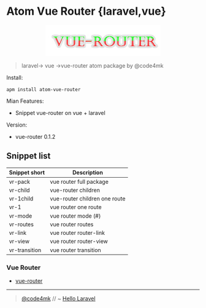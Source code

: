 # Atom Vue Router {laravel,vue}

<p align="center" ><img src="settings/vue-router.jpg"></p>

> laravel-> vue ->vue-router atom package by @code4mk

Install:
```ssh
apm install atom-vue-router
```

Mian Features:

  - Snippet vue-router on vue + laravel


Version:

  - vue-router 0.1.2


## Snippet list
|Snippet short| Description|
|----|-----------|
|vr-pack  | vue router full package|
|vr-child | vue-router children |
|vr-1child  | vue-router children one route |
|vr-1 | vue router one route |
|vr-mode| vue router mode (#)|
|vr-routes | vue router routes |
|vr-link | vue router router-link |
|vr-view | vue router router-view |
|vr-transition | vue router transition |


### Vue Router

* [vue-router](https://router.vuejs.org/en/)

---
> [@code4mk](https://twitter.com/code4mk) // ~  [Hello Laravel](https://twitter.com/hellolaravelbd)
